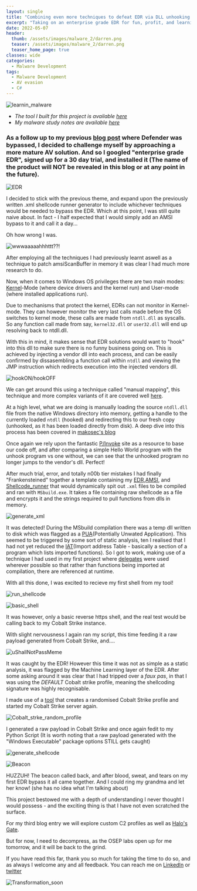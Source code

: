 ```yaml
---
layout: single
title: "Combining even more techniques to defeat EDR via DLL unhooking and AMSI bypass"
excerpt: "Taking on an enterprise grade EDR for fun, profit, and learning"
date: 2022-05-07
header:
  thumb: /assets/images/malware_2/darren.png
  teaser: /assets/images/malware_2/darren.png
  teaser_home_page: true
classes: wide
categories:
  - Malware Development
tags:
  - Malware Development
  - AV evasion
  - C#
---
```


![learnin_malware](/assets/images/malware_2/darren.png) 

* _The tool I built for this project is available [here](https://github.com/kymb0/Stealth_shellcode_runners)_  
* _My malware study notes are available [here](https://github.com/kymb0/Malware_learns)_  

### As a follow up to my previous [blog post](https://kymb0.github.io/malwaredev-bypass-av-xml/) where Defender was bypassed, I decided to challenge myself by approaching a more mature AV solution. And so I googled "enterprise grade EDR", signed up for a 30 day trial, and installed it (The name of the product will NOT be revealed in this blog or at any point in the future).  

![EDR](/assets/images/malware_2/edr_settings.png)  

I decided to stick with the previous theme, and expand upon the previously written .xml shellcode runner generator to include whichever techniques would be needed to bypass the EDR. Which at this point, I was still quite naive about. In fact - I half expected that I would simply add an AMSI bypass to it and call it a day...  

Oh how wrong I was.  

![wwwaaaaahhhttt??!](/assets/images/malware_2/shocking_realisation.gif)  

After employing all the techniques I had previously learnt aswell as a technique to patch amsiScanBuffer in memory it was clear I had much more research to do.  

Now, when it comes to Windows OS privileges there are two main modes: [Kernel](https://www.digitalocean.com/community/tutorials/what-is-a-kernel)-Mode (where device drivers and the kernel run) and User-mode (where installed applications run).  

Due to mechanisms that protect the kernel, EDRs can not monitor in Kernel-mode. They can however monitor the very last calls made before the OS switches to kernel mode, these calls are made from `ntdll.dll` as syscalls. So any function call made from say, `kernel32.dll` or `user32.dll` will end up resolving back to ntdll.dll.  

With this in mind, it makes sense that EDR solutions would want to "hook" into this dll to make sure there is no funny business going on. This is achieved by injecting a vendor dll into each process, and can be easily confirmed by dissasembling a function call within `ntdll` and viewing the JMP instruction which redirects execution into the injected vendors dll.  

![hookON/hookOFF](/assets/images/malware_2/hooked_vs_unhooked.png)  

We can get around this using a technique called "manual mapping", this technique and more complex variants of it are covered well [here](https://s3cur3th1ssh1t.github.io/A-tale-of-EDR-bypass-methods/).  

At a high level, what we are doing is manually loading the source `ntdll.dll` file from the native Windows directory into memory, getting a handle to the currently loaded `ntdll` (hooked) and redirecting this to our fresh copy (unhooked, as it has been loaded directly from disk). A deep dive into this process has been covered in [makosec's blog](https://makosecblog.com/malware-dev/dll-unhooking-csharp/)  

Once again we rely upon the fantastic [P/Invoke](http://pinvoke.net/default.aspx/Structures.IMAGE_DOS_HEADER) site as a resource to base our code off, and after comparing a simple Hello World program with the unhook program vs one without, we can see that the unhooked program no longer jumps to the vendor's dll. Perfect!  

After much trial, error, and totally n00b tier mistakes I had finally "Frankensteined" together a template containing my [EDR](https://github.com/kymb0/Malware_learns/blob/main/templates/edr_unhook_manual_mapping.cs),[AMSI](https://github.com/kymb0/Malware_learns/blob/main/templates/amsi_bypass.cs), and [Shellcode_runner](https://github.com/kymb0/Malware_learns/blob/main/templates/shellcode_runner.cs) that would dynamically spit out `.xml` files to be compiled and ran with `MSbuild.exe`. It takes a file containing raw shellcode as a file and encrypts it and the strings required to pull functions from dlls in memory.  

![generate_xml](/assets/images/malware_2/generate_script.png)  

It was detected! During the MSbuild compilation there was a temp dll written to disk which was flagged as a [PUA](https://www.fortinet.com/blog/threat-research/the-weaponization-of-puas)(Potentially Unwated Application). This seemed to be triggered by some sort of static analysis, ten I realised that I had not yet reduced the [IAT](https://www.ired.team/offensive-security/code-injection-process-injection/import-adress-table-iat-hooking)(Import address Table - basically a section of a program which lists imported functions). So I got to work, making use of a technique I had used in my first project where [delegates](https://docs.microsoft.com/en-us/dotnet/csharp/programming-guide/delegates/) were used wherever possible so that rather than functions being imported at compilation, there are referenced at runtime.  

With all this done, I was excited to recieve my first shell from my tool!  

![run_shellcode](/assets/images/malware_2/run_shellcode.png)  

![basic_shell](/assets/images/malware_2/basic_shell_caught.png)  


It was however, only a basic reverse https shell, and the real test would be calling back to my Cobalt Strike instance.  

With slight nervousness I again ran my script, this time feeding it a raw payload generated from Cobalt Strike, and....  

![uShallNotPassMeme](/assets/images/malware_2/gandalf_boi.jpeg)  

It was caught by the EDR! However this time it was not as simple as a static analysis, it was flagged by the Machine Learning layer of the EDR.
After some asking around it was clear that I had tripped over a _faux pas_, in that I was using the *DEFAULT* Cobalt strike profile, meaning the shellcoding signature was highly recognisable.  

I made use of a [tool](https://github.com/threatexpress/random_c2_profile) that creates a randomised Cobalt Strike profile and started my Cobalt Strike server again.  

![Cobalt_strke_random_profile](/assets/images/malware_2/cobalt_strike.png)  

I generated a raw payload in Cobalt Strike and once again fedit to my Python Script (It is worth noting that a raw payload generated with the "Windows Executable" package options STILL gets caught)  

![generate_shellcode](/assets/images/malware_2/generate_shellcode.png)  

![Beacon](/assets/images/malware_2/beacon.png)  

HUZZUH! The beacon called back, and after blood, sweat, and tears on my first EDR bypass it all came together. And I could ring my grandma and let her know! (she has no idea what I'm talking about)  

This project bestowed me with a depth of understanding I never thought I would possess - and the exciting thing is that I have not even scratched the surface.  

For my third blog entry we will explore custom C2 profiles as well as [Halo's Gate](https://blog.sektor7.net/#!res/2021/halosgate.md).  

But for now, I need to decompress, as the OSEP labs open up for me tomorrow, and it will be back to the grind.  

If you have read this far, thank you so much for taking the time to do so, and as always I welcome any and all feedback. You can reach me on [LinkedIn](https://www.linkedin.com/in/k-jagdmann-2658a771/) or [twitter](https://twitter.com/kymb0_irl)  

![Transformation_soon](/assets/images/malware_2/snail_or_lich.png)  

